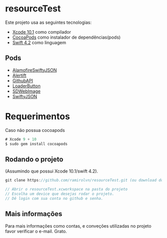 # resourceTest


Este projeto usa as seguintes tecnologias:
- [Xcode 10.1](https://developer.apple.com/xcode/)  como compilador
- [CocoaPods](https://cocoapods.org/) como instalador de dependências(pods)
- [Swift 4.2](https://swift.org/documentation/) como linguagem

## Pods

- [AlamofireSwiftyJSON](https://cocoapods.org/pods/Alamofire-SwiftyJSON)
- [Alertift](https://cocoapods.org/pods/Alertift)
- [GithubAPI](https://cocoapods.org/pods/GithubAPI)
- [LoaderButton](https://cocoapods.org/pods/LoaderButton)
- [SDWebImage](https://cocoapods.org/pods/SDWebImage)
- [SwiftyJSON](https://cocoapods.org/pods/SwiftyJSON)

# Requerimentos
 Caso não possua cocoapods 
 ```javascript
# Xcode 9 + 10
$ sudo gem install cocoapods
```

## Rodando o projeto
(Assumindo que possui Xcode 10.1/swift 4.2).
```javascript
git clone https://github.com/ramirolvn/resourceTest.git (ou download do ZIP)

// Abrir o resourceTest.xcworkspace na pasta do projeto
// Escolha um device que desejas rodar o projeto.
// Dê login com sua conta no github e senha.
```

## Mais informações

Para mais informações como contas, e conveções utilizadas no projeto favor verificar o e-mail. Grato.
